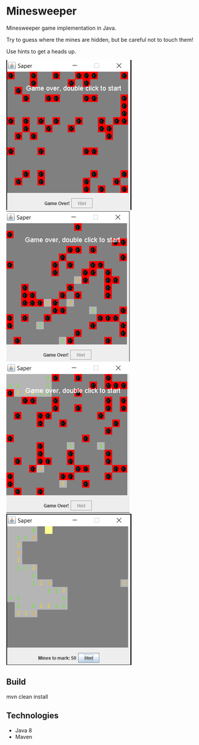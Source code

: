 # Minesweeper
Minesweeper game implementation in Java.

Try to guess where the mines are hidden,
but be careful not to touch them!

Use hints to get a heads up.

![alt text](https://github.com/szymonstuszek/saper/blob/master/src/main/resources/screens/mine1.PNG)
![alt text](https://github.com/szymonstuszek/saper/blob/master/src/main/resources/screens/mine2.PNG)
![alt text](https://github.com/szymonstuszek/saper/blob/master/src/main/resources/screens/mine3.PNG)
![alt text](https://github.com/szymonstuszek/saper/blob/master/src/main/resources/screens/mine4.PNG)

## Build
mvn clean install

## Technologies
 - Java 8
 - Maven
